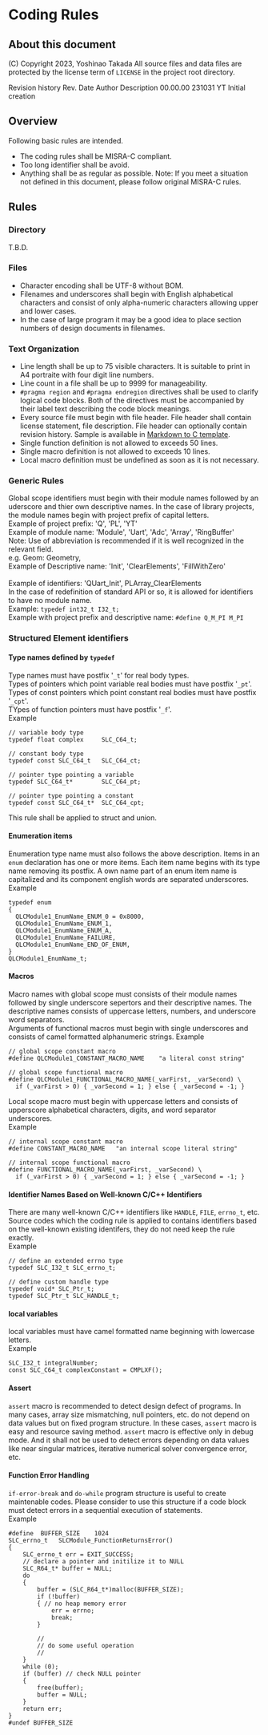 # Coding Rules
## About this document
(C) Copyright 2023, Yoshinao Takada
All source files and data files are protected by the license term of
`LICENSE` in the project root directory.

Revision history
Rev.     Date   Author Description
00.00.00 231031 YT     Initial creation

## Overview
Following basic rules are intended.
* The coding rules shall be MISRA-C compliant.
* Too long identifier shall be avoid.
* Anything shall be as regular as possible.
Note: If you meet a situation not defined in this document,
please follow original MISRA-C rules.

## Rules
### Directory
T.B.D.
<!--
Each project must have a root directory. The root directory
has
* One or more build uinit (e.g. VisualStudio solution and projects),
* license document,
* readme file.
-->
### Files
* Character encoding shall be UTF-8 without BOM.
* Filenames and underscores shall begin with English alphabetical characters and consist of only alpha-numeric characters allowing upper and lower cases.
* In the case of large program it may be a good idea to place section numbers of design documents in filenames.

### Text Organization
* Line length shall be up to 75 visible characters. It is suitable to print in A4 portraite
with four digit line numbers.
* Line count in a file shall be up to 9999 for manageability.
* `#pragma region` and `#pragma endregion` directives shall be used to clarify logical code blocks.
Both of the directives must be accompanied by their label text describing the code block meanings.
* Every source file must begin with file header.
File header shall contain license statement, file description.
File header can optionally contain revision history.
Sample is available in [Markdown to C template](../98Tools/Template.md).
* Single function definition is not allowed to exceeds 50 lines.
* Single macro definition is not allowed to exceeds 10 lines.
* Local macro definition must be undefined as soon as it is not necessary.

### Generic Rules
Global scope identifiers must begin with their module names followed by
an uderscore and thier own descriptive names. In the case of library
projects, the module names begin with project prefix of capital letters.
<br/>
Example of project prefix: 'Q', 'PL', 'YT'
<br/>
Example of module name: 'Module', 'Uart', 'Adc', 'Array', 'RingBuffer'<br/>
Note: Use of abbreviation is recommended if it is well recognized in the relevant field.<br/>
    e.g. Geom: Geometry, 
<br/>
Example of Descriptive name: 'Init', 'ClearElements', 'FillWithZero'
<br/>
<br/>
Example of identifiers: 'QUart_Init', PLArray_ClearElements<br/>
In the case of redefinition of standard API or so, it is allowed for identifiers
to have no module name.<br/>
Example: `typedef int32_t I32_t;` <br/>
Example with project prefix and descriptive name: `#define Q_M_PI M_PI`

### Structured Element identifiers
#### Type names defined by `typedef`
Type names must have postfix '`_t`' for real body types.<br/>
Types of pointers which point variable real bodies must have postfix '`_pt`'.<br/>
Types of const pointers which point constant real bodies must have postfix '`_cpt`'.<br/>
TYpes of function pointers must have postfix '`_f`'.<br/>
Example<br/>
```
// variable body type
typedef float complex     SLC_C64_t;

// constant body type
typedef const SLC_C64_t   SLC_C64_ct;

// pointer type pointing a variable
typedef SLC_C64_t*        SLC_C64_pt;

// pointer type pointing a constant
typedef const SLC_C64_t*  SLC_C64_cpt;
```
This rule shall be applied to struct and union.

#### Enumeration items
Enumeration type name must also follows the above description. Items in an `enum`
declaration has one or more items. Each item name begins with its type name removing its postfix. A own name part of an enum item name is capitalized and its component english words are separated underscores.<br/>
Example<br/>
```
typedef enum 
{
  QLCModule1_EnumName_ENUM_0 = 0x8000,
  QLCModule1_EnumName_ENUM_1,
  QLCModule1_EnumName_ENUM_A,
  QLCModule1_EnumName_FAILURE,
  QLCModule1_EnumName_END_OF_ENUM,
}
QLCModule1_EnumName_t;
```
#### Macros
Macro names with global scope must consists of their module names followed by single underscore
sepertors and their descriptive names. The descriptive names consists of uppercase letters, numbers, and underscore word separators.<br/>
Arguments of functional macros must begin with single underscores and consists of camel formatted
alphanumeric strings.
Example<br/>
```
// global scope constant macro
#define QLCModule1_CONSTANT_MACRO_NAME    "a literal const string"

// global scope functional macro
#define QLCModule1_FUNCTIONAL_MACRO_NAME(_varFirst, _varSecond) \
  if (_varFirst > 0) { _varSecond = 1; } else { _varSecond = -1; }
```
Local scope macro must begin with uppercase letters and consists of upperscore alphabetical
characters, digits, and word separator underscores.<br/>
Example<br/>
```
// internal scope constant macro
#define CONSTANT_MACRO_NAME   "an internal scope literal string"

// internal scope functional macro
#define FUNCTIONAL_MACRO_NAME(_varFirst, _varSecond) \
  if (_varFirst > 0) { _varSecond = 1; } else { _varSecond = -1; }
```

#### Identifier Names Based on Well-known C/C++ Identifiers
There are many well-known C/C++ identifiers like
`HANDLE`, `FILE`, `errno_t`, etc.
Source codes which the coding rule is applied to contains identifiers based
on the well-known existing identifers, they do not need keep the rule exactly.<br/>
Example<br/>
```
// define an extended errno type
typedef SLC_I32_t SLC_errno_t;

// define custom handle type
typedef void* SLC_Ptr_t;
typedef SLC_Ptr_t SLC_HANDLE_t;
```

#### local variables
local variables must have camel formatted name beginning with lowercase letters.<br/>
Example<br/>
```
SLC_I32_t integralNumber;
const SLC_C64_t complexConstant = CMPLXF();
```

#### Assert
`assert` macro is recommended to detect design defect of programs.
In many cases, array size mismatching, null pointers, etc. do not depend
on data values but on fixed program structure. In these cases, `assert` macro
is easy and resource saving method.
`assert` macro is effective only in debug mode. And it shall not be used to
detect errors depending on data values like near singular matrices, iterative
numerical solver convergence error, etc.

#### Function Error Handling
`if-error-break` and `do-while` program structure is useful to create maintenable codes.
Please consider to use this structure if a code block must detect errors
in a sequential execution of statements.<br/>
Example<br/>
```
#define  BUFFER_SIZE    1024
SLC_errno_t   SLCModule_FunctionReturnsError()
{
    SLC_errno_t err = EXIT_SUCCESS;
    // declare a pointer and initilize it to NULL
    SLC_R64_t* buffer = NULL;
    do
    {
        buffer = (SLC_R64_t*)malloc(BUFFER_SIZE);
        if (!buffer)
        { // no heap memory error
            err = errno;
            break;
        }

        //
        // do some useful operation
        //
    }
    while (0);
    if (buffer) // check NULL pointer
    {
        free(buffer);
        buffer = NULL;
    }
    return err;
}
#undef BUFFER_SIZE
```
